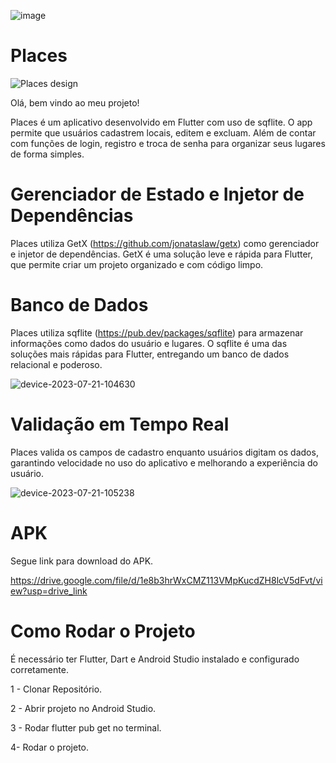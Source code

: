 ![image](https://github.com/jpDEVsekiro/Places/assets/71463029/b3b3959f-15fa-4b98-9cca-4436b25e966c)

# Places

![Places design](https://github.com/jpDEVsekiro/Places/assets/71463029/2d6db35a-bda2-4cdb-b77d-66ad51afb39c)


Olá, bem vindo ao meu projeto!

Places é um aplicativo desenvolvido em Flutter com uso de sqflite. O app permite que usuários cadastrem locais, editem e excluam. Além de contar com funções de login, registro e troca de senha para organizar seus lugares de forma simples.

# Gerenciador de Estado e Injetor de Dependências 

Places utiliza GetX (https://github.com/jonataslaw/getx) como gerenciador e injetor de dependências. GetX é uma solução leve e rápida para Flutter, que permite criar um projeto organizado e com código limpo.

# Banco de Dados 

Places utiliza sqflite (https://pub.dev/packages/sqflite) para armazenar informações como dados do usuário e lugares. O sqflite é uma das soluções mais rápidas para Flutter, entregando um banco de dados relacional e poderoso.

![device-2023-07-21-104630](https://github.com/jpDEVsekiro/Places/assets/71463029/241531d0-34a0-4209-bb2e-4411be777385)

# Validação em Tempo Real

Places valida os campos de cadastro enquanto usuários digitam os dados, garantindo velocidade no uso do aplicativo e melhorando a experiência do usuário.

![device-2023-07-21-105238](https://github.com/jpDEVsekiro/Places/assets/71463029/86f6d256-c5ae-4e63-a12c-a092ae5fdb2f)

# APK
Segue link para download do APK.

https://drive.google.com/file/d/1e8b3hrWxCMZ113VMpKucdZH8lcV5dFvt/view?usp=drive_link

# Como Rodar o Projeto

É necessário ter Flutter, Dart e Android Studio instalado e configurado corretamente. 

1 - Clonar Repositório.

2 - Abrir projeto no Android Studio.

3 - Rodar flutter pub get no terminal.

4- Rodar o projeto.
